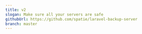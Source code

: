 ```yaml
---
title: v2
slogan: Make sure all your servers are safe
githubUrl: https://github.com/spatie/laravel-backup-server
branch: master
---
```

